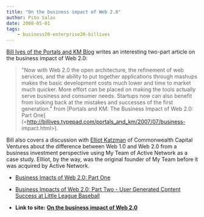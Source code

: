 ```yaml
---
title: "On the business impact of Web 2.0"
author: Pito Salas
date: 2008-05-01
tags:
    - business20-enterprise20-billives
---
```


[Bill Ives of the Portals and KM Blog](<http://billives.typepad.com/>) writes
an interesting two-part article on the business impact of Web 2.0:

> "Now with Web 2.0 the open architecture, the refinement of web services, and
> the ability to put together applications through mashups makes the basic
> development costs much lower and time to market much quicker. More effort
> can be placed on making the tools actually serve business and consumer
> needs. Startups now can also benefit from looking back at the mistakes and
> successes of the first generation." from [Portals and KM: The Business
> Impact of Web 2.0: Part
> One](<http://billives.typepad.com/portals_and_km/2007/07/business-
> impact.html>).

Bill also covers a discussion with [Elliot
Katzman](<http://ccvlp.com/get.asp?section=12&get=20>) of Commonwealth Capital
Ventures about the difference between Web 1.0 and Web 2.0 from a business
investment perspective using My Team of Active Network as a case study.
Ellliot, by the way, was the original founder of My Team before it was
acquired by Active Network.

  * [Business Imacts of Web 2.0: Part One](<http://billives.typepad.com/portals_and_km/2007/07/business-impact.html>)

  * [Business Impacts of Web 2.0: Part Two - User Generated Content Success at Little League Baseball](<http://billives.typepad.com/portals_and_km/2007/07/business-impa-1.html>)


* **Link to site:** **[On the business impact of Web 2.0](None)**
